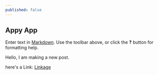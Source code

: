```yaml
---
published: false
---
```

## Appy App

Enter text in [Markdown](http://daringfireball.net/projects/markdown/). Use the toolbar above, or click the **?** button for formatting help.

Hello, I am making a new post. 

here's a Link: [Linkage](https://nbviewer.jupyter.org/github/adamagovino/App-Project/blob/master/App%20Project2.ipynb)
